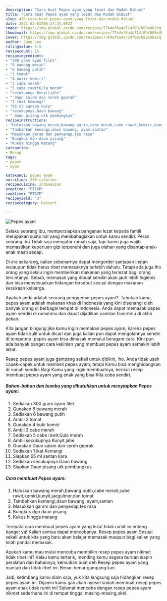 ```yaml
---
description: "Cara buat Pepes ayam yang lezat dan Mudah Dibuat"
title: "Cara buat Pepes ayam yang lezat dan Mudah Dibuat"
slug: 436-cara-buat-pepes-ayam-yang-lezat-dan-mudah-dibuat
date: 2021-03-01T05:57:24.092Z
image: https://img-global.cpcdn.com/recipes/77b4ef6a4c714f09/680x482cq70/pepes-ayam-foto-resep-utama.jpg
thumbnail: https://img-global.cpcdn.com/recipes/77b4ef6a4c714f09/680x482cq70/pepes-ayam-foto-resep-utama.jpg
cover: https://img-global.cpcdn.com/recipes/77b4ef6a4c714f09/680x482cq70/pepes-ayam-foto-resep-utama.jpg
author: Jane Lee
ratingvalue: 4.5
reviewcount: 15
recipeingredient:
- "300 gram ayam filet"
- "8 bawang merah"
- "6 bawang putih"
- "2 tomat"
- "4 butir kemiri"
- "3 cabe merah"
- "5 cabe rawitGula merah"
- "secukupnya Kunyitjahe"
- " Daun salam dan sereh geprak"
- "1 ikat Kemangi"
- "65 ml santan kara"
- "secukupnya Daun bawang"
- " Daun pisang utk pembungkus"
recipeinstructions:
- "Haluskan bawang merah,bawang putih,cabe merah,cabe rawit,kemiri,kunyit,jaegulmer,dan tomat"
- "Tambahkan kemangi,daun bawang, ayam,santan"
- "Masukkan garam dan penyedap,tes rasa"
- "Bungkus dgn daun pisang"
- "Kukus hingga matang"
categories:
- Resep
tags:
- pepes
- ayam

katakunci: pepes ayam 
nutrition: 250 calories
recipecuisine: Indonesian
preptime: "PT16M"
cooktime: "PT52M"
recipeyield: "3"
recipecategory: Dessert

---
```



![Pepes ayam](https://img-global.cpcdn.com/recipes/77b4ef6a4c714f09/680x482cq70/pepes-ayam-foto-resep-utama.jpg)

Selaku seorang ibu, mempersiapkan panganan lezat kepada famili merupakan suatu hal yang membahagiakan untuk kamu sendiri. Peran seorang ibu Tidak saja mengatur rumah saja, tapi kamu juga wajib memastikan keperluan gizi terpenuhi dan juga olahan yang disantap anak-anak mesti sedap.

Di era  sekarang, kalian sebenarnya dapat mengorder santapan instan walaupun tidak harus ribet memasaknya terlebih dahulu. Tetapi ada juga lho orang yang selalu ingin memberikan makanan yang terlezat bagi orang tercintanya. Sebab, memasak yang dibuat sendiri akan jauh lebih higienis dan bisa menyesuaikan hidangan tersebut sesuai dengan makanan kesukaan keluarga. 



Apakah anda adalah seorang penggemar pepes ayam?. Tahukah kamu, pepes ayam adalah makanan khas di Indonesia yang kini disenangi oleh banyak orang di berbagai tempat di Indonesia. Anda dapat memasak pepes ayam sendiri di rumahmu dan dapat dijadikan camilan favoritmu di akhir pekan.

Kita jangan bingung jika kamu ingin memakan pepes ayam, karena pepes ayam tidak sulit untuk dicari dan juga kalian pun dapat mengolahnya sendiri di tempatmu. pepes ayam bisa dimasak memalui beragam cara. Kini pun ada banyak banget cara kekinian yang membuat pepes ayam semakin lebih lezat.

Resep pepes ayam juga gampang sekali untuk dibikin, lho. Anda tidak usah capek-capek untuk membeli pepes ayam, tetapi Kamu bisa menghidangkan di rumah sendiri. Bagi Kamu yang ingin membuatnya, berikut resep membuat pepes ayam yang enak yang bisa Kita coba sendiri.

<!--inarticleads1-->

##### Bahan-bahan dan bumbu yang dibutuhkan untuk menyiapkan Pepes ayam:

1. Sediakan 300 gram ayam filet
1. Gunakan 8 bawang merah
1. Sediakan 6 bawang putih
1. Ambil 2 tomat
1. Gunakan 4 butir kemiri
1. Ambil 3 cabe merah
1. Sediakan 5 cabe rawit,Gula merah
1. Ambil secukupnya Kunyit,jahe
1. Gunakan  Daun salam dan sereh geprak
1. Sediakan 1 ikat Kemangi
1. Siapkan 65 ml santan kara
1. Sediakan secukupnya Daun bawang
1. Siapkan  Daun pisang utk pembungkus




<!--inarticleads2-->

##### Cara membuat Pepes ayam:

1. Haluskan bawang merah,bawang putih,cabe merah,cabe rawit,kemiri,kunyit,jaegulmer,dan tomat
1. Tambahkan kemangi,daun bawang, ayam,santan
1. Masukkan garam dan penyedap,tes rasa
1. Bungkus dgn daun pisang
1. Kukus hingga matang




Ternyata cara membuat pepes ayam yang lezat tidak rumit ini enteng banget ya! Kalian semua dapat mencobanya. Resep pepes ayam Sesuai sekali untuk kita yang baru akan belajar memasak maupun bagi kalian yang telah pandai memasak.

Apakah kamu mau mulai mencoba membikin resep pepes ayam nikmat tidak ribet ini? Kalau kamu tertarik, mending kamu segera buruan siapin peralatan dan bahannya, kemudian buat deh Resep pepes ayam yang mantab dan tidak ribet ini. Benar-benar gampang kan. 

Jadi, ketimbang kamu diam saja, yuk kita langsung saja hidangkan resep pepes ayam ini. Dijamin kamu gak akan nyesel sudah membuat resep pepes ayam enak tidak rumit ini! Selamat mencoba dengan resep pepes ayam nikmat sederhana ini di tempat tinggal masing-masing,oke!.

